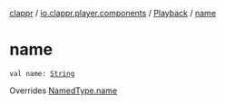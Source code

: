 [clappr](../../index.md) / [io.clappr.player.components](../index.md) / [Playback](index.md) / [name](.)

# name

`val name: `[`String`](https://kotlinlang.org/api/latest/jvm/stdlib/kotlin/-string/index.html)

Overrides [NamedType.name](../../io.clappr.player.base/-named-type/name.md)

